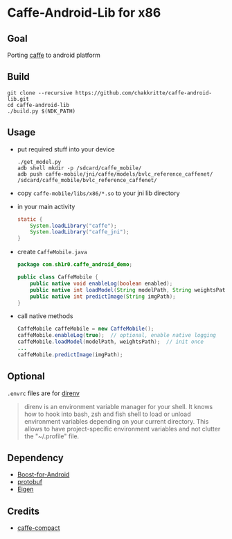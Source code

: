 Caffe-Android-Lib for x86
===============
## Goal
Porting [caffe](https://github.com/BVLC/caffe) to android platform

## Build
```
git clone --recursive https://github.com/chakkritte/caffe-android-lib.git
cd caffe-android-lib
./build.py $(NDK_PATH)
```

## Usage
- put required stuff into your device

	```
	./get_model.py
	adb shell mkdir -p /sdcard/caffe_mobile/
	adb push caffe-mobile/jni/caffe/models/bvlc_reference_caffenet/ /sdcard/caffe_mobile/bvlc_reference_caffenet/
	```
- copy `caffe-mobile/libs/x86/*.so` to your jni lib directory
- in your main activity

	```java
	static {
		System.loadLibrary("caffe");
		System.loadLibrary("caffe_jni");
	}
	```
- create `CaffeMobile.java`

	```java
	package com.sh1r0.caffe_android_demo;

	public class CaffeMobile {
		public native void enableLog(boolean enabled);
		public native int loadModel(String modelPath, String weightsPath);
		public native int predictImage(String imgPath);
	}
	```
- call native methods

	```java
	CaffeMobile caffeMobile = new CaffeMobile();
	caffeMobile.enableLog(true);  // optional, enable native logging
	caffeMobile.loadModel(modelPath, weightsPath);  // init once
	...
	caffeMobile.predictImage(imgPath);
	```

## Optional
`.envrc` files are for [direnv](http://direnv.net/)
> direnv is an environment variable manager for your shell. It knows how to hook into bash, zsh and fish shell to load or unload environment variables depending on your current directory. This allows to have project-specific environment variables and not clutter the "~/.profile" file.

## Dependency
* [Boost-for-Android](https://github.com/MysticTreeGames/Boost-for-Android)
* [protobuf](https://code.google.com/p/protobuf)
* [Eigen](http://eigen.tuxfamily.org)

## Credits
* [caffe-compact](https://github.com/chyh1990/caffe-compact)
